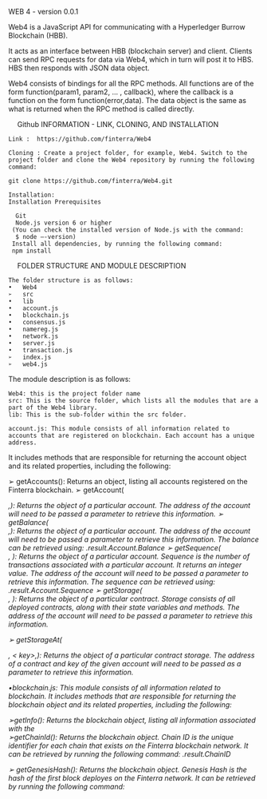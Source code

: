WEB 4 - version 0.0.1


Web4 is a JavaScript API for communicating with a Hyperledger Burrow Blockchain (HBB). 

It acts as an interface between HBB (blockchain server) and client. Clients can send RPC requests for data via Web4, which in turn will post it to HBS. HBS then responds with JSON data object.

Web4 consists of bindings for all the RPC methods. All functions are of the form function(param1, param2, ... , callback), where the callback is a function on the form function(error,data). The data object is the same as what is returned when the RPC method is called directly.


 
Github INFORMATION - LINK, CLONING, AND INSTALLATION

    Link :  https://github.com/finterra/Web4

    Cloning : Create a project folder, for example, Web4. Switch to the project folder and clone the Web4 repository by running the following command: 

    git clone https://github.com/finterra/Web4.git

    Installation:  
    Installation Prerequisites
    
      Git
      Node.js version 6 or higher
     (You can check the installed version of Node.js with the command:
      $ node –-version)
     Install all dependencies, by running the following command:
     npm install
 
    FOLDER STRUCTURE AND MODULE DESCRIPTION
    
    The folder structure is as follows:
    •	Web4 
    ➢	src 
    •	lib
    •	account.js
    •	blockchain.js
    •	consensus.js
    •	namereg.js
    •	network.js
    •	server.js
    •	transaction.js
    ➢	index.js
    ➢	web4.js


The module description is as follows:
           
    Web4: this is the project folder name
    src: This is the source folder, which lists all the modules that are a part of the Web4 library.
    lib: This is the sub-folder within the src folder.

    account.js: This module consists of all information related to accounts that are registered on blockchain. Each account has a unique address. 

It includes methods that are responsible for returning the account object and its related properties, including the following:

➢	getAccounts(): Returns an object, listing all accounts registered on the Finterra blockchain.
➢	getAccount(<address string>,<function callback>): Returns the object of a particular account. The address of the account will need to be passed a parameter to retrieve this information. 
➢	getBalance(<address string>,<function callback>): Returns the object of a particular account. The address of the account will need to be passed a parameter to retrieve this information. The balance can be retrieved using:
<object>.result.Account.Balance
➢	getSequence(<address string>, <function callback>): Returns the object of a particular account. Sequence is the number of transactions associated with a particular account. It returns an integer value.
The address of the account will need to be passed a parameter to retrieve this information. The sequence can be retrieved using:
<object>.result.Account.Sequence
➢	getStorage(<address string>, <function callback>): Returns the object of a particular contract. Storage consists of all deployed contracts, along with their state variables and methods. The address of the account will need to be passed a parameter to retrieve this information.

➢ getStorageAt(<address string>, < key>,<function callback>): Returns the object of a particular contract storage. The address of a contract and key of the given account will need to be passed as a parameter to retrieve this information.

•blockchain.js: This module consists of all information related to blockchain.
It includes methods that are responsible for returning the blockchain object and its related properties, including the following:

➢getInfo(<callback>): Returns the blockchain object, listing all information associated with the  
➢getChainId(<callback>): Returns the blockchain object. Chain ID is the unique identifier for each chain that exists on the Finterra blockchain network. It can be retrieved by running the following command:
<object>.result.ChainID

➢	getGenesisHash(<callback>): Returns the blockchain object. Genesis Hash is the hash of the first block deployes on the Finterra network. It can be retrieved by running the following command:
<object>.result.GenesisHash

➢getLatestBlockHeight(<callback>): Returns the blockchain object. The latest block height can be retrieved by running the following command:
<object>.result. LatestBlockHeight

➢getLatestBlock(<callback>): Returns the blockchain object. The latest block can be retrieved by running the following command:
<object>.result. LatestBlock

➢getBlocks(<filter string>,<callback>): Returns the blockchain object. The filter will need to be passed as a parameter to retrieve this information. Blocks from minimum to maximum height can be retrieved by running the following command:
<object>.result.Blocks

➢	getBlock(<height integer>,<callback>): Returns the blockchain object. The height of a required block will need to be passed as a parameter to retrieve this information. Block of a particular height can be retrieved by running the following command:
<object>.result.Block

•	consensus.js: This module consists of all information related to consensus mechanism, such as fetching the list of validators, and querying the consensus state. 
The following methods incorporate this module:
➢	getValidators(<callback>): Returns the consensus object. Validators are the nodes who will be responsible for validating transactions on the Finterra Blockchain network. The list of validators can be retrieved by running the following command:
		<object>.result.Validators

➢	getState(<callback>): Returns the consensus object. Consensus state is the relationship between consecutive consensus. Information pertaining to the consensus state can be fetched by running the following command:
		<object>.result.State

•	namereg.js: This module consists of all information related registering and permissioning new users on blockchain.
It includes methods for accessing the name registry, including the following:

➢	getEntries(<filter string>, <callback>): Returns the Name Register object. To fetch a list of names matching a certain keyword, its filter will have to be passed as a parameter. List of all names registered on the Finterra blockchain can be accessed using the following command:
<object>.result.Entries

➢	getEntry(<name string>, <callback>): Returns the Name Register object. To fetch a particular name, pass it as a parameter. Access a particular name by  running the following command:
<object>.result.Entry

➢	setEntry (<private key string>, <name string>, <data string>, <numBlocks integer>, <amount integer> , <fee integer>, <callback>): This is a setter function, wherein new entries can be registered on the Finterra blockchain. In order to achieve this, pass parameters – private key, name, data, number of blocks, amount, and fee.

•	network.js: This module consists of all information related to the peer-to-peer network, established on the Finterra Blockchain.
It includes methods for accessing the preceding network details, including the following:

➢	getInfo(<callback>): Returns the network object.  All details related to the network, can be accessed by running the following command:
<object.result.Info>

➢	getClientVersion(<callback>): Returns the network object.  The client version can be accessed by running the following command:
<object.result.Version>

➢	getMoniker(<callback>):

➢	isListening(<callback>): Returns the network object.  To find the Boolean ‘True’ or ‘False’ whether the node is listening to the peers, run the following command:
<object.result.Listening>

➢	getListeners(<callback>): Returns the network object.  To retrieve the list of listeners, run the following command:
    			<object.result.Listeners>

➢	getPeers(<callback>): Returns the network object.  To retrieve the list of connected peers, run the following command:
<object.result.Peers>

➢	getPeer(<address string>, <callback>): Returns the network object.  Pass the IP address of the peer to access the peer details. To retrieve a peer based on the address, run the following command:
<object.result.Peer>

•	server.js: This module consists of all information related to connection with the Finterra Blockchain. It used the ‘request’ functionality to make HTTP calls.
It includes methods for accessing the preceding server details, including the following:

➢	serverPost(<method_name string>, <url string>, <params string>, <callback>): Returns the server response object.  Pass the method name, URL, and parameters to access the details related to HTTP response received from the Blockchain server for a POST request made. To retrieve these details, run the following command:
<object.result.Post>

•	transaction.js: This module consists of all information related to the transactions that exist on the Finterra Blockchain network.
Various methods to access the transaction details are listed as follows:

➢	send(<private_key string>, <to_address string>, <amount integer>, <callback>): Returns the transaction object. Send depends upon the network token. To access details related to any send transaction from one account to another, run the following command by passing the private key of the sender, address of receiver,  and amount transferred as parameters:
<object.result.Send>

➢	sendAndHold(<private_key string>, <to_address string>, <amount integer>, <callback>): Returns the transaction object. Send and Hold waits to submit any transaction to the Finterra Blockchain network, until it is complete and commited. To access these details, run the following command by passing the private key of the sender, address of receiver,  and amount transferred as parameters:
<object.result.SendAndHold>
	
➢	transact(<private_key string>, <address string>, <data string>, <gasLimit integer>, <fee integer>,<callback>): Returns the transaction object. Transact is different from Send, as it depends upon the contract address data . To access these details related to any transaction, run the following command by passing the private key of the sender, address of receiver,  and amount transferred as parameters:
<object.result.Transact>

➢	transactAndHold(<private_key string>, <name string>, <data string>, <amount integer>, <fee integer>, <context string>, <callback>): Returns the transaction object. Transact and Hold waits to submit any transaction to the Finterra Blockchain network, until it is complete and commited. Similar to Transact, Transact and Hold also depends upon the contract address to perform any transaction. For accessing these details, run the following command by passing the private key of the sender, address of receiver,  and amount transferred as parameters:
<object.result.TransactAndHold>

➢	broadcastTx(<transaction string>,<callback>): Returns the transaction object. This method broadcasts transactions to the Finterra Blockchain. For accessing these details, run the following command by passing the transaction key as a parameter:
<object.result.TransactAndHold>

➢	call(<from_address string>, <to_address string>, <data>,<callback>): 
	   Returns the transaction object. This method provides read-only access to the smart contract. It is used to retrieve the data of the contract account storage. In order to access these details, run the following command by passing the sender address, receiver address, and data as parameters:
<object.result.Call>

 callCode(<from_address string>, <code string>, <data string>,<callback>): 
          Returns the transaction object. This method is a tool for accessing the VM directly. callCode works in the same way as call(), except that the compiled code is passed as parameter in place of the to_address. It is used to retrieve the data of the contract account storage. In order to access these details, run the following command :
<object.result.callCode>

web4.js: This file serves as the entry point for all modules and execution on the Finterra blockchain. It creates the web4 object, for accessing all information related to the codebase.
 
    USAGE	
  Steps to use the web4 library are as follows:

1.	Create a file at the root level. For example, web4_usage.js.

2.	Require the web4.js module in this file by providing its path, as follows:

        var web4=require(‘<path>/web4.js’);

3.	Create an object of the above class by providing the URL of the Finterra Blockchain server as the parameter, as follows:

        var web4Object=new web4(‘<URL>’);

   This will provide access to all the methods and modules in the Web4 library.

4.	Access the methods, by using the web4 object and dot operator, as follows:

       web4Object.<method name>;

For example,

     web4Object.getBalance(<account address>);

    Note: Currently, only methods related to account information are accessible by using the above steps. In order to access other   methods, refer to the functions added in the web4.js file, and create similar methods in this file itself.  

For example, function to access the balance of an account is as follows:

      getBalance(address) {   
                return new Promise((resolve, reject) => {
                    let returnBalance;
                    try {
                        this.account.getBalance(address, function (error, data) {                
                            if (!error) {
                                returnBalance = data;
                                return resolve(returnBalance);
                            }
                            else {
                                resolve(error);
                            }                
                        });
                    }
                    catch (ex) {
                        console.log(ex);
                    }
                })
            }
